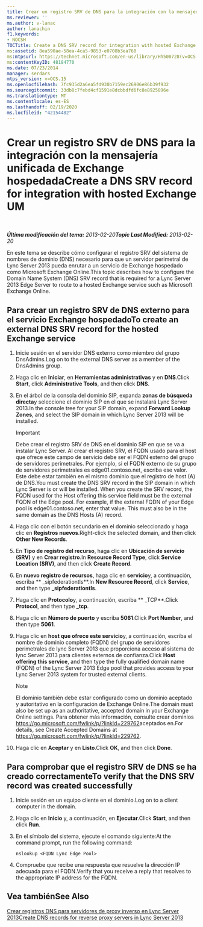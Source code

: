 ```yaml
---
title: Crear un registro SRV de DNS para la integración con la mensajería unificada de Exchange hospedada
ms.reviewer: ''
ms.author: v-lanac
author: lanachin
f1.keywords:
- NOCSH
TOCTitle: Create a DNS SRV record for integration with hosted Exchange UM
ms:assetid: 8ea590ae-58ea-4ca5-9853-e0708b3ea760
ms:mtpsurl: https://technet.microsoft.com/en-us/library/Hh500728(v=OCS.15)
ms:contentKeyID: 48184770
ms.date: 07/23/2014
manager: serdars
mtps_version: v=OCS.15
ms.openlocfilehash: 7fc935d2a6ea5fd930b7159ec26906e86b39f932
ms.sourcegitcommit: 33db8c7febd4cf1591e8dcbbdfd6fc8e8925896e
ms.translationtype: MT
ms.contentlocale: es-ES
ms.lasthandoff: 02/19/2020
ms.locfileid: "42154482"
---
```

<div data-xmlns="http://www.w3.org/1999/xhtml">

<div class="topic" data-xmlns="http://www.w3.org/1999/xhtml" data-msxsl="urn:schemas-microsoft-com:xslt" data-cs="http://msdn.microsoft.com/">

<div data-asp="https://msdn2.microsoft.com/asp">

# <a name="create-a-dns-srv-record-for-integration-with-hosted-exchange-um"></a><span data-ttu-id="495f8-102">Crear un registro SRV de DNS para la integración con la mensajería unificada de Exchange hospedada</span><span class="sxs-lookup"><span data-stu-id="495f8-102">Create a DNS SRV record for integration with hosted Exchange UM</span></span>

</div>

<div id="mainSection">

<div id="mainBody">

<span> </span>

<span data-ttu-id="495f8-103">_**Última modificación del tema:** 2013-02-20_</span><span class="sxs-lookup"><span data-stu-id="495f8-103">_**Topic Last Modified:** 2013-02-20_</span></span>

<span data-ttu-id="495f8-104">En este tema se describe cómo configurar el registro SRV del sistema de nombres de dominio (DNS) necesario para que un servidor perimetral de Lync Server 2013 pueda enrutar a un servicio de Exchange hospedado como Microsoft Exchange Online.</span><span class="sxs-lookup"><span data-stu-id="495f8-104">This topic describes how to configure the Domain Name System (DNS) SRV record that is required for a Lync Server 2013 Edge Server to route to a hosted Exchange service such as Microsoft Exchange Online.</span></span>

<div>

## <a name="to-create-an-external-dns-srv-record-for-the-hosted-exchange-service"></a><span data-ttu-id="495f8-105">Para crear un registro SRV de DNS externo para el servicio Exchange hospedado</span><span class="sxs-lookup"><span data-stu-id="495f8-105">To create an external DNS SRV record for the hosted Exchange service</span></span>

1.  <span data-ttu-id="495f8-106">Inicie sesión en el servidor DNS externo como miembro del grupo DnsAdmins.</span><span class="sxs-lookup"><span data-stu-id="495f8-106">Log on to the external DNS server as a member of the DnsAdmins group.</span></span>

2.  <span data-ttu-id="495f8-107">Haga clic en **Iniciar**, en **Herramientas administrativas** y en **DNS**.</span><span class="sxs-lookup"><span data-stu-id="495f8-107">Click **Start**, click **Administrative Tools**, and then click **DNS**.</span></span>

3.  <span data-ttu-id="495f8-108">En el árbol de la consola del dominio SIP, expanda **zonas de búsqueda directa**y seleccione el dominio SIP en el que se instalará Lync Server 2013.</span><span class="sxs-lookup"><span data-stu-id="495f8-108">In the console tree for your SIP domain, expand **Forward Lookup Zones**, and select the SIP domain in which Lync Server 2013 will be installed.</span></span>
    
    <div>
    

    > [!IMPORTANT]
    > <span data-ttu-id="495f8-p101">Debe crear el registro SRV de DNS en el dominio SIP en que se va a instalar Lync Server. Al crear el registro SRV, el FQDN usado para el host que ofrece este campo de servicio debe ser el FQDN externo del grupo de servidores perimetrales. Por ejemplo, si el FQDN externo de su grupo de servidores perimetrales es edge01.contoso.net, escriba ese valor. Este debe estar también en el mismo dominio que el registro de host (A) de DNS.</span><span class="sxs-lookup"><span data-stu-id="495f8-p101">You must create the DNS SRV record in the SIP domain in which Lync Server is or will be installed. When you create the SRV record, the FQDN used for the Host offering this service field must be the external FQDN of the Edge pool. For example, if the external FQDN of your Edge pool is edge01.contoso.net, enter that value. This must also be in the same domain as the DNS Hosts (A) record.</span></span>

    
    </div>

4.  <span data-ttu-id="495f8-113">Haga clic con el botón secundario en el dominio seleccionado y haga clic en **Registros nuevos**.</span><span class="sxs-lookup"><span data-stu-id="495f8-113">Right-click the selected domain, and then click **Other New Records**.</span></span>

5.  <span data-ttu-id="495f8-114">En **Tipo de registro del recurso**, haga clic en **Ubicación de servicio (SRV)** y en **Crear registro**.</span><span class="sxs-lookup"><span data-stu-id="495f8-114">In **Resource Record Type**, click **Service Location (SRV)**, and then click **Create Record**.</span></span>

6.  <span data-ttu-id="495f8-115">En **nuevo registro de recursos**, haga clic en **servicio**y, a continuación, escriba \*\* \_sipfederationtls\*\*.</span><span class="sxs-lookup"><span data-stu-id="495f8-115">In **New Resource Record**, click **Service**, and then type **\_sipfederationtls**.</span></span>

7.  <span data-ttu-id="495f8-116">Haga clic en **Protocolo**y, a continuación, escriba \*\* \_TCP\*\*.</span><span class="sxs-lookup"><span data-stu-id="495f8-116">Click **Protocol**, and then type **\_tcp**.</span></span>

8.  <span data-ttu-id="495f8-117">Haga clic en **Número de puerto** y escriba **5061**.</span><span class="sxs-lookup"><span data-stu-id="495f8-117">Click **Port Number**, and then type **5061**.</span></span>

9.  <span data-ttu-id="495f8-118">Haga clic en **host que ofrece este servicio**y, a continuación, escriba el nombre de dominio completo (FQDN) del grupo de servidores perimetrales de lync Server 2013 que proporciona acceso al sistema de lync Server 2013 para clientes externos de confianza.</span><span class="sxs-lookup"><span data-stu-id="495f8-118">Click **Host offering this service**, and then type the fully qualified domain name (FQDN) of the Lync Server 2013 Edge pool that provides access to your Lync Server 2013 system for trusted external clients.</span></span>
    
    <div>
    

    > [!NOTE]
    > <span data-ttu-id="495f8-119">El dominio también debe estar configurado como un dominio aceptado y autoritativo en la configuración de Exchange Online.</span><span class="sxs-lookup"><span data-stu-id="495f8-119">The domain must also be set up as an authoritative, accepted domain in your Exchange Online settings.</span></span> <span data-ttu-id="495f8-120">Para obtener más información, consulte crear dominios <A href="https://go.microsoft.com/fwlink/p/?linkid=229762">https://go.microsoft.com/fwlink/p/?linkId=229762</A>aceptados en.</span><span class="sxs-lookup"><span data-stu-id="495f8-120">For details, see Create Accepted Domains at <A href="https://go.microsoft.com/fwlink/p/?linkid=229762">https://go.microsoft.com/fwlink/p/?linkId=229762</A>.</span></span>

    
    </div>

10. <span data-ttu-id="495f8-121">Haga clic en **Aceptar** y en **Listo**.</span><span class="sxs-lookup"><span data-stu-id="495f8-121">Click **OK**, and then click **Done**.</span></span>

</div>

<div>

## <a name="to-verify-that-the-dns-srv-record-was-created-successfully"></a><span data-ttu-id="495f8-122">Para comprobar que el registro SRV de DNS se ha creado correctamente</span><span class="sxs-lookup"><span data-stu-id="495f8-122">To verify that the DNS SRV record was created successfully</span></span>

1.  <span data-ttu-id="495f8-123">Inicie sesión en un equipo cliente en el dominio.</span><span class="sxs-lookup"><span data-stu-id="495f8-123">Log on to a client computer in the domain.</span></span>

2.  <span data-ttu-id="495f8-124">Haga clic en **Inicio** y, a continuación, en **Ejecutar**.</span><span class="sxs-lookup"><span data-stu-id="495f8-124">Click **Start**, and then click **Run**.</span></span>

3.  <span data-ttu-id="495f8-125">En el símbolo del sistema, ejecute el comando siguiente:</span><span class="sxs-lookup"><span data-stu-id="495f8-125">At the command prompt, run the following command:</span></span>
    
        nslookup <FQDN Lync Edge Pool>

4.  <span data-ttu-id="495f8-126">Compruebe que recibe una respuesta que resuelve la dirección IP adecuada para el FQDN.</span><span class="sxs-lookup"><span data-stu-id="495f8-126">Verify that you receive a reply that resolves to the appropriate IP address for the FQDN.</span></span>

</div>

<div>

## <a name="see-also"></a><span data-ttu-id="495f8-127">Vea también</span><span class="sxs-lookup"><span data-stu-id="495f8-127">See Also</span></span>


[<span data-ttu-id="495f8-128">Crear registros DNS para servidores de proxy inverso en Lync Server 2013</span><span class="sxs-lookup"><span data-stu-id="495f8-128">Create DNS records for reverse proxy servers in Lync Server 2013</span></span>](lync-server-2013-create-dns-records-for-reverse-proxy-servers.md)  
  

</div>

</div>

<span> </span>

</div>

</div>

</div>

